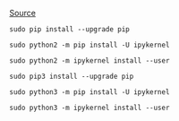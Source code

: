 [Source](https://stackoverflow.com/a/38516572)

```
sudo pip install --upgrade pip
```
```
sudo python2 -m pip install -U ipykernel
```
```
sudo python2 -m ipykernel install --user
```
```
sudo pip3 install --upgrade pip
```
```
sudo python3 -m pip install -U ipykernel
```
```
sudo python3 -m ipykernel install --user
```
